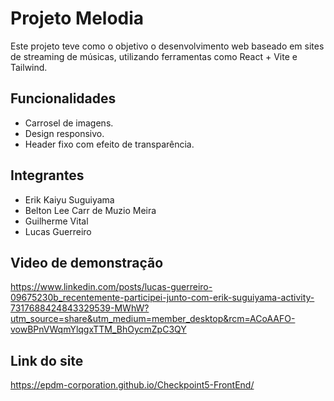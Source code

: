 # Projeto Melodia
Este projeto teve como o objetivo o desenvolvimento web baseado em sites de streaming de músicas, utilizando ferramentas como React + Vite e Tailwind.

## Funcionalidades
- Carrosel de imagens.
- Design responsivo.
- Header fixo com efeito de transparência.

## Integrantes
- Erik Kaiyu Suguiyama
- Belton Lee Carr de Muzio Meira
- Guilherme Vital
- Lucas Guerreiro

## Video de demonstração
https://www.linkedin.com/posts/lucas-guerreiro-09675230b_recentemente-participei-junto-com-erik-suguiyama-activity-7317688424843329539-MWhW?utm_source=share&utm_medium=member_desktop&rcm=ACoAAFO-vowBPnVWqmYlqgxTTM_BhOycmZpC3QY
## Link do site
https://epdm-corporation.github.io/Checkpoint5-FrontEnd/
